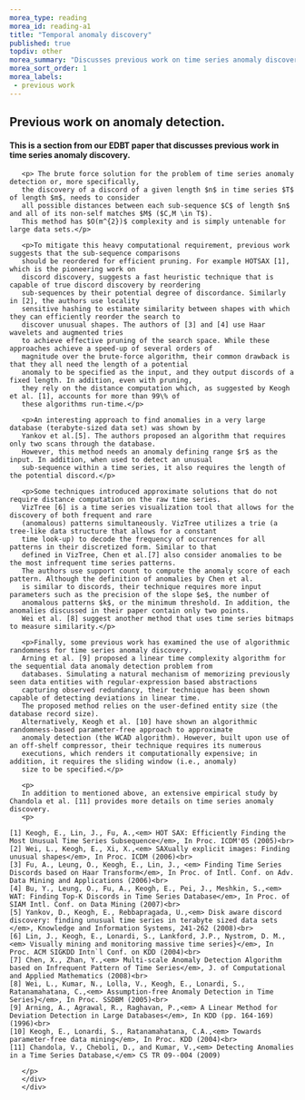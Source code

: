 ```yaml
---
morea_type: reading
morea_id: reading-a1
title: "Temporal anomaly discovery"
published: true
topdiv: other
morea_summary: "Discusses previous work on time series anomaly discovery."
morea_sort_order: 1
morea_labels:
 - previous work
---
```


<style type="text/css">p {font-size: 14px;}</style>

<script type="text/x-mathjax-config">MathJax.Hub.Config({tex2jax: {inlineMath: [['$','$'], ['\\(','\\)']]}});</script>
<script type="text/javascript" src="https://cdn.mathjax.org/mathjax/latest/MathJax.js?config=TeX-AMS-MML_HTMLorMML"></script>

<div class="section-background-1">
 <div class="container">
  <h2><strong>Previous work on anomaly detection.</strong></h2>
  <h4>This is a section from our EDBT paper that discusses previous work in time series anomaly discovery.</h4>
 </div>
</div>

<div class="row top-buffer">
 <div class="section-background-2">
  <div class="container">
       <div class="row">
       <div class="col-sm-12">

       <p> The brute force solution for the problem of time series anomaly detection or, more specifically,
       the discovery of a discord of a given length $n$ in time series $T$ of length $m$, needs to consider
       all possible distances between each sub-sequence $C$ of length $n$ and all of its non-self matches $M$ ($C,M \in T$).
       This method has $O(m^{2})$ complexity and is simply untenable for large data sets.</p>
       
       <p>To mitigate this heavy computational requirement, previous work suggests that the sub-sequence comparisons
       should be reordered for efficient pruning. For example HOTSAX [1], which is the pioneering work on
       discord discovery, suggests a fast heuristic technique that is capable of true discord discovery by reordering
       sub-sequences by their potential degree of discordance. Similarly in [2], the authors use locality
       sensitive hashing to estimate similarity between shapes with which they can efficiently reorder the search to
       discover unusual shapes. The authors of [3] and [4] use Haar wavelets and augmented tries
       to achieve effective pruning of the search space. While these approaches achieve a speed-up of several orders of
       magnitude over the brute-force algorithm, their common drawback is that they all need the length of a potential
       anomaly to be specified as the input, and they output discords of a fixed length. In addition, even with pruning,
       they rely on the distance computation which, as suggested by Keogh et al. [1], accounts for more than 99\% of
       these algorithms run-time.</p>  

       <p>An interesting approach to find anomalies in a very large database (terabyte-sized data set) was shown by
       Yankov et al.[5]. The authors proposed an algorithm that requires only two scans through the database.
       However, this method needs an anomaly defining range $r$ as the input. In addition, when used to detect an unusual
       sub-sequence within a time series, it also requires the length of the potential discord.</p> 

       <p>Some techniques introduced approximate solutions that do not require distance computation on the raw time series.
       VizTree [6] is a time series visualization tool that allows for the discovery of both frequent and rare
       (anomalous) patterns simultaneously. VizTree utilizes a trie (a tree-like data structure that allows for a constant
       time look-up) to decode the frequency of occurrences for all patterns in their discretized form. Similar to that
       defined in VizTree, Chen et al.[7] also consider anomalies to be the most infrequent time series patterns.
       The authors use support count to compute the anomaly score of each pattern. Although the definition of anomalies by Chen et al.
       is similar to discords, their technique requires more input parameters such as the precision of the slope $e$, the number of
       anomalous patterns $k$, or the minimum threshold. In addition, the anomalies discussed in their paper contain only two points.
       Wei et al. [8] suggest another method that uses time series bitmaps to measure similarity.</p> 

       <p>Finally, some previous work has examined the use of algorithmic randomness for time series anomaly discovery.
       Arning et al. [9] proposed a linear time complexity algorithm for the sequential data anomaly detection problem from
       databases. Simulating a natural mechanism of memorizing previously seen data entities with regular-expression based abstractions
       capturing observed redundancy, their technique has been shown capable of detecting deviations in linear time.
       The proposed method relies on the user-defined entity size (the database record size).
       Alternatively, Keogh et al. [10] have shown an algorithmic randomness-based parameter-free approach to approximate
       anomaly detection (the WCAD algorithm). However, built upon use of an off-shelf compressor, their technique requires its numerous
       executions, which renders it computationally expensive; in addition, it requires the sliding window (i.e., anomaly)
       size to be specified.</p>
       
       <p>
       In addition to mentioned above, an extensive empirical study by Chandola et al. [11] provides more details on time series anomaly discovery.
       <p>
       
    [1] Keogh, E., Lin, J., Fu, A.,<em> HOT SAX: Efficiently Finding the Most Unusual Time Series Subsequence</em>, In Proc. ICDM'05 (2005)<br>
    [2] Wei, L., Keogh, E., Xi, X.,<em> SAXually explicit images: Finding unusual shapes</em>, In Proc. ICDM (2006)<br>
    [3] Fu, A., Leung, O., Keogh, E., Lin, J., <em> Finding Time Series Discords based on Haar Transform</em>, In Proc. of Intl. Conf. on Adv. Data Mining and Applications (2006)<br>
    [4] Bu, Y., Leung, O., Fu, A., Keogh, E., Pei, J., Meshkin, S.,<em> WAT: Finding Top-K Discords in Time Series Database</em>, In Proc. of SIAM Intl. Conf. on Data Mining (2007)<br>
    [5] Yankov, D., Keogh, E., Rebbapragada, U.,<em> Disk aware discord discovery: finding unusual time series in terabyte sized data sets </em>, Knowledge and Information Systems, 241-262 (2008)<br>
    [6] Lin, J., Keogh, E., Lonardi, S., Lankford, J.P., Nystrom, D. M.,<em> Visually mining and monitoring massive time series}</em>, In Proc. ACM SIGKDD Intn`l Conf. on KDD (2004)<br>
    [7] Chen, X., Zhan, Y.,<em> Multi-scale Anomaly Detection Algorithm based on Infrequent Pattern of Time Series</em>, J. of Computational and Applied Mathematics (2008)<br>
    [8] Wei, L., Kumar, N., Lolla, V., Keogh, E., Lonardi, S., Ratanamahatana, C.,<em> Assumption-free Anomaly Detection in Time Series}</em>, In Proc. SSDBM (2005)<br>
    [9] Arning, A., Agrawal, R., Raghavan, P.,<em> A Linear Method for Deviation Detection in Large Databases</em>, In KDD (pp. 164-169) (1996)<br>
    [10] Keogh, E., Lonardi, S., Ratanamahatana, C.A.,<em> Towards parameter-free data mining</em>, In Proc. KDD (2004)<br>
    [11] Chandola, V., Cheboli, D., and Kumar, V.,<em> Detecting Anomalies in a Time Series Database,</em> CS TR 09--004 (2009)

       </p>
       </div>
       </div>

  </div>
 </div>

</div>
